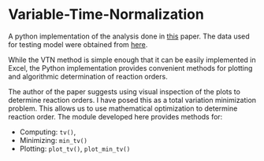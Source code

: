 # Variable-Time-Normalization

A python implementation of the analysis done in [this](https://github.com/hnagib/Variable-Time-Normalization/blob/master/papers/Bur-s-2016-Angewandte_Chemie_International_Edition.pdf) paper. The data used for testing model were obtained from [here](https://github.com/hnagib/Variable-Time-Normalization/blob/master/papers/anie201609757-sup-0001-misc_information.pdf).

While the VTN method is simple enough that it can be easily implemented in Excel, the Python implementation provides convenient methods for plotting and algorithmic determination of reaction orders. 

The author of the paper suggests using visual inspection of the plots to determine reaction orders. I have posed this as a total variation minimization problem. This allows us to use mathematical optimization to determine reaction order. The module developed here provides methods for:

- Computing: `tv()`, 
- Minimizing: `min_tv()`
- Plotting: `plot_tv()`, `plot_min_tv()` 
